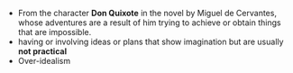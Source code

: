 - From the character **Don Quixote** in the novel by Miguel de Cervantes, whose adventures are a result of him trying to achieve or obtain things that are impossible. 
- having or involving ideas or plans that show imagination but are usually **not practical**
- Over-idealism 